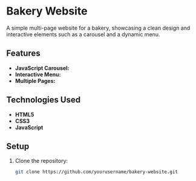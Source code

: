 # Bakery Website

A simple multi-page website for a bakery, showcasing a clean design and interactive elements such as a carousel and a dynamic menu.

## Features
- **JavaScript Carousel:**
- **Interactive Menu:**
- **Multiple Pages:**


## Technologies Used
- **HTML5**
- **CSS3**
- **JavaScript**

## Setup
1. Clone the repository:
   ```bash
   git clone https://github.com/yourusername/bakery-website.git
